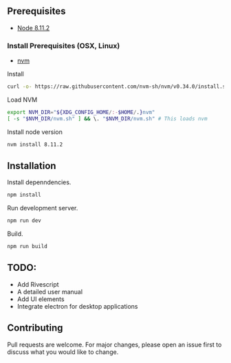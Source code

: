 ## Prerequisites

- [Node 8.11.2](https://nodejs.org/fr/blog/release/v8.11.2/)

### Install Prerequisites (OSX, Linux)

- [nvm](https://github.com/nvm-sh/nvm)

Install

```bash
curl -o- https://raw.githubusercontent.com/nvm-sh/nvm/v0.34.0/install.sh | bash
```

Load NVM

```sh
export NVM_DIR="${XDG_CONFIG_HOME/:-$HOME/.}nvm"
[ -s "$NVM_DIR/nvm.sh" ] && \. "$NVM_DIR/nvm.sh" # This loads nvm
```

Install node version

```bash
nvm install 8.11.2
```

## Installation

Install depenndencies.

```bash
npm install
```

Run development server.

```bash
npm run dev
```

Build.

```bash
npm run build
```

## TODO:
- Add Rivescript
- A detailed user manual
- Add UI elements
- Integrate electron for desktop applications

## Contributing
Pull requests are welcome. For major changes, please open an issue first to discuss what you would like to change.

<!-- ## License -->
<!-- [MIT](https://choosealicense.com/licenses/mit/) -->
